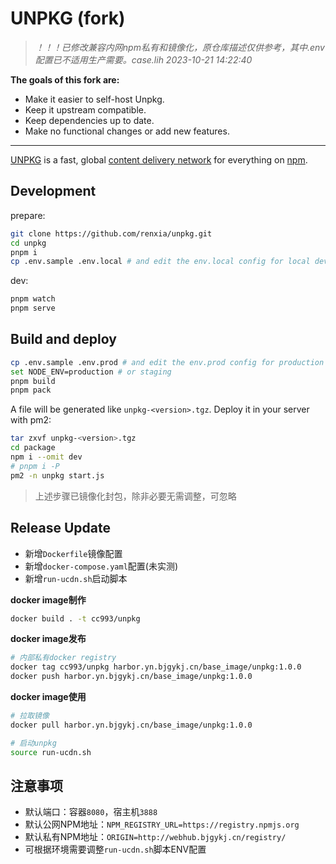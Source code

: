 # UNPKG (fork)

> *！！！已修改兼容内网npm私有和镜像化，原仓库描述仅供参考，其中.env配置已不适用生产需要。case.lih 2023-10-21 14:22:40*

**The goals of this fork are:**

* Make it easier to self-host Unpkg.
* Keep it upstream compatible.
* Keep dependencies up to date.
* Make no functional changes or add new features.
------

[UNPKG](https://unpkg.com) is a fast, global [content delivery network](https://en.wikipedia.org/wiki/Content_delivery_network) for everything on [npm](https://www.npmjs.com/).

## Development

prepare:

```bash
git clone https://github.com/renxia/unpkg.git
cd unpkg
pnpm i
cp .env.sample .env.local # and edit the env.local config for local development
```

dev:

```bash
pnpm watch
pnpm serve
```

## Build and deploy

```bash
cp .env.sample .env.prod # and edit the env.prod config for production
set NODE_ENV=production # or staging
pnpm build
pnpm pack
```

A file will be generated like `unpkg-<version>.tgz`.
Deploy it in your server with pm2:

```bash
tar zxvf unpkg-<version>.tgz
cd package
npm i --omit dev
# pnpm i -P
pm2 -n unpkg start.js
```
> 上述步骤已镜像化封包，除非必要无需调整，可忽略

## Release Update

* 新增`Dockerfile`镜像配置
* 新增`docker-compose.yaml`配置(未实测)
* 新增`run-ucdn.sh`启动脚本

**docker image制作**
```bash
docker build . -t cc993/unpkg
```
**docker image发布**
```bash
# 内部私有docker registry
docker tag cc993/unpkg harbor.yn.bjgykj.cn/base_image/unpkg:1.0.0
docker push harbor.yn.bjgykj.cn/base_image/unpkg:1.0.0
```
**docker image使用**
```bash
# 拉取镜像
docker pull harbor.yn.bjgykj.cn/base_image/unpkg:1.0.0
```

```bash
# 启动unpkg
source run-ucdn.sh
```
## 注意事项
* 默认端口：容器`8080`，宿主机`3888`
* 默认公网NPM地址：`NPM_REGISTRY_URL=https://registry.npmjs.org`
* 默认私有NPM地址：`ORIGIN=http://webhub.bjgykj.cn/registry/`
* 可根据环境需要调整`run-ucdn.sh`脚本ENV配置
